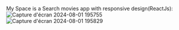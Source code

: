 My Space is a Search movies app with responsive design(ReactJs):
![Capture d'écran 2024-08-01 195755](https://github.com/user-attachments/assets/2b86501d-d5f0-445f-b582-74cd1781c3cc)
![Capture d'écran 2024-08-01 195829](https://github.com/user-attachments/assets/c966de82-6e7a-48dd-9cf6-4de21f195731)
